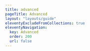 ```yaml
---
title: advanced
pageTitle: Advanced
layout: "layouts/guide"
eleventyExcludeFromCollections: true
eleventyNavigation:
  key: Advanced
  order: 200
  url: false
---
```


